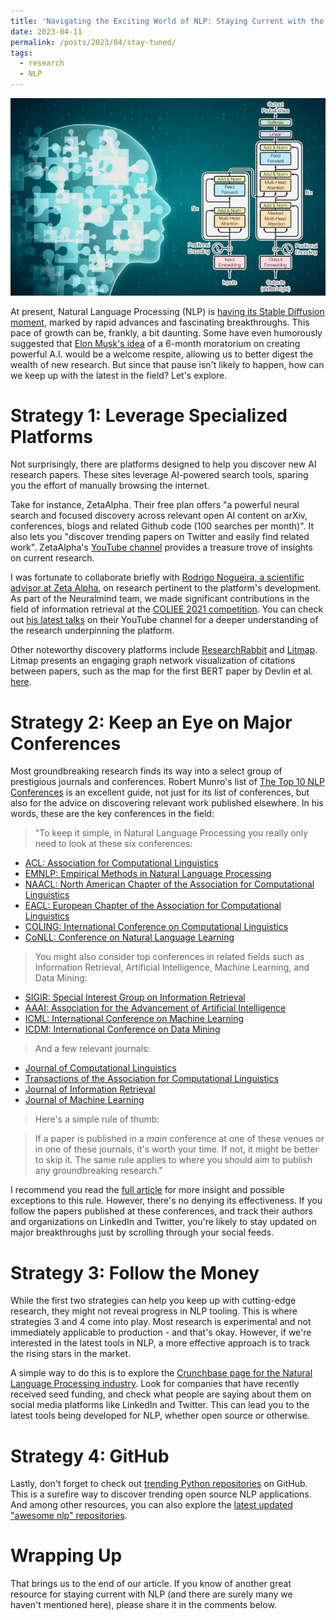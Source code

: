 ```yaml
---
title: 'Navigating the Exciting World of NLP: Staying Current with the Latest Advances'
date: 2023-04-11
permalink: /posts/2023/04/stay-tuned/
tags:
  - research
  - NLP
---
```


![](/images/brain.png) 

At present, Natural Language Processing (NLP) is [having its Stable Diffusion moment](https://simonwillison.net/2023/Mar/11/llama/), marked by rapid advances and fascinating breakthroughs. This pace of growth can be, frankly, a bit daunting. Some have even humorously suggested that [Elon Musk's idea](https://fortune.com/2023/03/29/elon-musk-apple-steve-wozniak-over-1100-sign-open-letter-6-month-ban-creating-powerful-ai/) of a 6-month moratorium on creating powerful A.I. would be a welcome respite, allowing us to better digest the wealth of new research. But since that pause isn't likely to happen, how can we keep up with the latest in the field? Let's explore.

# Strategy 1: Leverage Specialized Platforms

Not surprisingly, there are platforms designed to help you discover new AI research papers. These sites leverage AI-powered search tools, sparing you the effort of manually browsing the internet. 

Take for instance, ZetaAlpha. Their free plan offers "a powerful neural search and focused discovery across relevant open AI content on arXiv, conferences, blogs and related Github code (100 searches per month)". It also lets you "discover trending papers on Twitter and easily find related work". ZetaAlpha's [YouTube channel](https://www.youtube.com/@zetavector/videos) provides a treasure trove of insights on current research. 

I was fortunate to collaborate briefly with [Rodrigo Nogueira, a scientific advisor at Zeta Alpha](https://www.zeta-alpha.com/post/automated-research-assistants-and-neural-information-retrieval-an-interview-with-rodrigo-nogueira), on research pertinent to the platform's development. As part of the Neuralmind team, we made significant contributions in the field of information retrieval at the [COLIEE 2021 competition](https://ruanchaves.github.io/talks/2012-01-01-coliee-2021). You can check out [his latest talks](https://www.youtube.com/watch?v=KsWjMRRl9dM) on their YouTube channel for a deeper understanding of the research underpinning the platform. 

Other noteworthy discovery platforms include [ResearchRabbit](https://www.researchrabbit.ai/) and [Litmap](https://www.litmaps.com/). Litmap presents an engaging graph network visualization of citations between papers, such as the map for the first BERT paper by Devlin et al. [here](https://app.litmaps.com/seed/249502390?utm_source=litmaps&utm_content=home-seed).

# Strategy 2: Keep an Eye on Major Conferences  

Most groundbreaking research finds its way into a select group of prestigious journals and conferences. Robert Munro's list of [
The Top 10 NLP Conferences](https://www.junglelightspeed.com/the-top-10-nlp-conferences/) is an excellent guide, not just for its list of conferences, but also for the advice on discovering relevant work published elsewhere. In his words, these are the key conferences in the field: 

> "To keep it simple, in Natural Language Processing you really only need to look at these six conferences:

- [ACL: Association for Computational Linguistics](http://www.aclweb.org/)
- [EMNLP: Empirical Methods in Natural Language Processing](http://hum.csse.unimelb.edu.au/emnlp2013/)
- [NAACL: North American Chapter of the Association for Computational Linguistics](http://naacl.org/)
- [EACL: European Chapter of the Association for Computational Linguistics](http://www.eacl.org/)
- [COLING: International Conference on Computational Linguistics](http://www.coling-2014.org/)
- [CoNLL: Conference on Natural Language Learning](http://ifarm.nl/signll/conll/)

> You might also consider top conferences in related fields such as Information Retrieval, Artificial Intelligence, Machine Learning, and Data Mining:

- [SIGIR: Special Interest Group on Information Retrieval](http://www.sigir.org/)
- [AAAI: Association for the Advancement of Artificial Intelligence](http://www.aaai.org/)
- [ICML: International Conference on Machine Learning](http://icml.cc/)
- [ICDM: International Conference on Data Mining](http://icdm2013.rutgers.edu/)

> And a few relevant journals:

- [Journal of Computational Linguistics](http://www.mitpressjournals.org/loi/coli)
- [Transactions of the Association for Computational Linguistics](http://www.transacl.org/)
- [Journal of Information Retrieval](http://www.springer.com/computer/database+management+%26+information+retrieval/journal/10791)
- [Journal of Machine Learning](http://www.springer.com/computer/ai/journal/10994)

> Here's a simple rule of thumb:

> If a paper is published in a *main* conference at one of these venues or in one of these journals, it's worth your time. If not, it might be better to skip it. The same rule applies to where you should aim to publish any groundbreaking research."

I recommend you read the [full article](https://www.junglelightspeed.com/the-top-10-nlp-conferences/) for more insight and possible exceptions to this rule. However, there's no denying its effectiveness. If you follow the papers published at these conferences, and track their authors and organizations on LinkedIn and Twitter, you're likely to stay updated on major breakthroughs just by scrolling through your social feeds.

# Strategy 3: Follow the Money

While the first two strategies can help you keep up with cutting-edge research, they might not reveal progress in NLP tooling. This is where strategies 3 and 4 come into play. Most research is experimental and not immediately applicable to production - and that's okay. However, if we're interested in the latest tools in NLP, a more effective approach is to track the rising stars in the market.

A simple way to do this is to explore the [Crunchbase page for the Natural Language Processing industry](https://www.crunchbase.com/hub/natural-language-processing-companies). Look for companies that have recently received seed funding, and check what people are saying about them on social media platforms like LinkedIn and Twitter. This can lead you to the latest tools being developed for NLP, whether open source or otherwise.

# Strategy 4: GitHub 

Lastly, don't forget to check out [trending Python repositories](https://github.com/trending/python?since=daily) on GitHub. This is a surefire way to discover trending open source NLP applications. And among other resources, you can also explore the [latest updated "awesome nlp" repositories](https://github.com/search?q=awesome+nlp&type=repositories&s=updated&o=desc).

# Wrapping Up

That brings us to the end of our article. If you know of another great resource for staying current with NLP (and there are surely many we haven't mentioned here), please share it in the comments below.